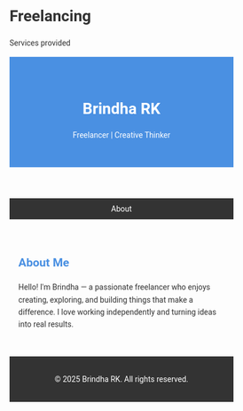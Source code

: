# Freelancing
Services provided 
<!DOCTYPE html>
<html lang="en">
<head>
  <meta charset="UTF-8" />
  <meta name="viewport" content="width=device-width, initial-scale=1.0"/>
  <title>Brindha RK | Freelancer</title>
  <link href="https://fonts.googleapis.com/css2?family=Roboto&display=swap" rel="stylesheet" />
  <style>
    * { margin: 0; padding: 0; box-sizing: border-box; }
    body { font-family: 'Roboto', sans-serif; background: #fdfdfd; color: #333; line-height: 1.6; }
    header { background: #4a90e2; color: white; padding: 2rem 1rem; text-align: center; }
    nav { background: #333; color: white; padding: 0.5rem 1rem; text-align: center; }
    nav a { color: white; margin: 0 1rem; text-decoration: none; }
    section { padding: 2rem 1rem; max-width: 1000px; margin: auto; }
    h2 { color: #4a90e2; margin-bottom: 1rem; }
    footer { text-align: center; background: #333; color: white; padding: 1rem; }
  </style>
</head>
<body>
  <header>
    <h1>Brindha RK</h1>
    <p>Freelancer | Creative Thinker</p>
  </header>

  <nav>
    <a href="#about">About</a>
  </nav>

  <section id="about">
    <h2>About Me</h2>
    <p>Hello! I'm Brindha — a passionate freelancer who enjoys creating, exploring, and building things that make a difference. I love working independently and turning ideas into real results.</p>
  </section>

  <footer>
    <p>&copy; 2025 Brindha RK. All rights reserved.</p>
  </footer>
</body>
</html>

